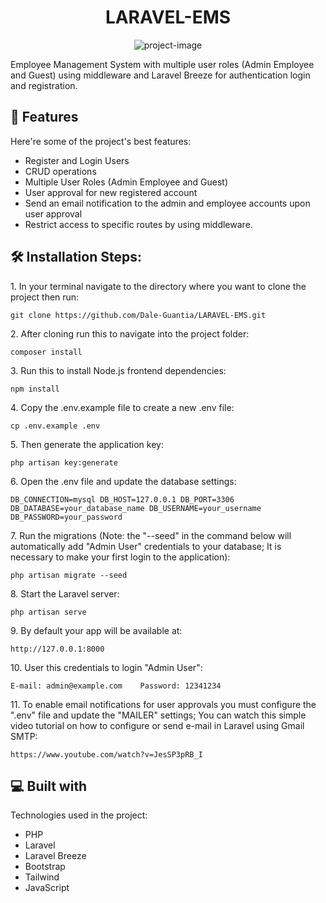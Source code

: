<h1 align="center" id="title">LARAVEL-EMS</h1>

<p align="center"><img src="https://socialify.git.ci/Dale-Guantia/LARAVEL-EMS/image?font=Source+Code+Pro&amp;forks=1&amp;language=1&amp;name=1&amp;owner=1&amp;pattern=Plus&amp;pulls=1&amp;stargazers=1&amp;theme=Auto" alt="project-image"></p>

<p id="description">Employee Management System with multiple user roles (Admin Employee and Guest) using middleware and Laravel Breeze for authentication login and registration.</p>

  
  
<h2>🧐 Features</h2>

Here're some of the project's best features:

*   Register and Login Users
*   CRUD operations
*   Multiple User Roles (Admin Employee and Guest)
*   User approval for new registered account
*   Send an email notification to the admin and employee accounts upon user approval
*   Restrict access to specific routes by using middleware.

<h2>🛠️ Installation Steps:</h2>

<p>1. In your terminal navigate to the directory where you want to clone the project then run:</p>

```
git clone https://github.com/Dale-Guantia/LARAVEL-EMS.git
```

<p>2. After cloning run this to navigate into the project folder:</p>

```
composer install
```

<p>3. Run this to install Node.js frontend dependencies:</p>

```
npm install
```

<p>4. Copy the .env.example file to create a new .env file:</p>

```
cp .env.example .env
```

<p>5. Then generate the application key:</p>

```
php artisan key:generate
```

<p>6. Open the .env file and update the database settings:</p>

```
DB_CONNECTION=mysql DB_HOST=127.0.0.1 DB_PORT=3306 DB_DATABASE=your_database_name DB_USERNAME=your_username DB_PASSWORD=your_password
```

<p>7. Run the migrations (Note: the "--seed" in the command below will automatically add "Admin User" credentials to your database; It is necessary to make your first login to the application):</p>

```
php artisan migrate --seed
```

<p>8. Start the Laravel server:</p>

```
php artisan serve
```

<p>9. By default your app will be available at:</p>

```
http://127.0.0.1:8000
```

<p>10. User this credentials to login "Admin User":</p>

```
E-mail: admin@example.com    Password: 12341234
```

<p>11. To enable email notifications for user approvals you must configure the ".env" file and update the "MAILER" settings; You can watch this simple video tutorial on how to configure or send e-mail in Laravel using Gmail SMTP:</p>

```
https://www.youtube.com/watch?v=JesSP3pRB_I
```

  
  
<h2>💻 Built with</h2>

Technologies used in the project:

*   PHP
*   Laravel
*   Laravel Breeze
*   Bootstrap
*   Tailwind
*   JavaScript
